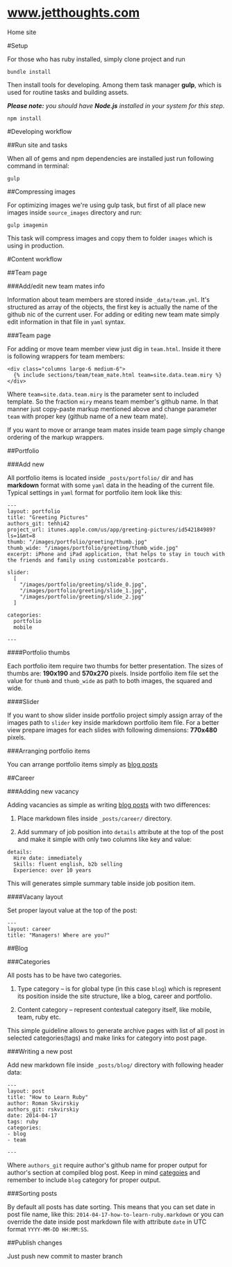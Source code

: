 www.jetthoughts.com
=====================

Home site

#Setup

For those who has ruby installed, simply clone project and run

```
bundle install
```

Then install tools for developing. Among them task manager **gulp**, which is used for routine tasks and building assets.

*__Please note:__ you should have __Node.js__ installed in your system for this step*.

```
npm install
```

#Developing workflow

##Run site and tasks

When all of gems and npm dependencies are installed just run following command in terminal:

```
gulp
```

##Compressing images

For optimizing images we're using gulp task, but first of all place new images inside `source_images` directory and run:

```
gulp imagemin
```

This task will compress images and copy them to folder `images` which is using in production.

#Content workflow

##Team page

###Add/edit new team mates info

Information about team members are stored inside `_data/team.yml`. It's structured as array of the objects, the first key is actually the name of the github nic of the current user.
For adding or editing new team mate simply edit information in that file in `yaml` syntax.

###Team page

For adding or move team member view just dig in `team.html`. Inside it there is following wrappers for team members:

```
<div class="columns large-6 medium-6">
  {% include sections/team/team_mate.html team=site.data.team.miry %}
</div>
```

Where `team=site.data.team.miry` is the parameter sent to included template. So the fraction `miry` means team member's github name.
In that manner just copy-paste markup mentioned above and change parameter `team` with proper key (github name of a new team mate).

If you want to move or arrange team mates inside team page simply change ordering of the markup wrappers.

##Portfolio

###Add new

All portfolio items is located inside `_posts/portfolio/` dir and has __markdown__ format with some `yaml` data in the heading of the current file. Typical settings in `yaml` format for portfolio item look like this:

```
---
layout: portfolio
title: "Greeting Pictures"
authors_git: tehhi42
project_url: itunes.apple.com/us/app/greeting-pictures/id542184989?ls=1&mt=8
thumb: "/images/portfolio/greeting/thumb.jpg"
thumb_wide: "/images/portfolio/greeting/thumb_wide.jpg"
excerpt: iPhone and iPad application, that helps to stay in touch with the friends and family using customizable postcards.

slider:
  [
    "/images/portfolio/greeting/slide_0.jpg",
    "/images/portfolio/greeting/slide_1.jpg",
    "/images/portfolio/greeting/slide_2.jpg"
  ]

categories:
  portfolio
  mobile

---
```

####Portfolio thumbs

Each portfolio item require two thumbs for better presentation. The sizes of thumbs are: __190x190__ and __570x270__ pixels.
Inside portfolio item file set the value for `thumb` and `thumb_wide` as path to both images, the squared and wide.

####Slider

If you want to show slider inside portfolio project simply assign array of the images path to `slider` key inside markdown portfolio item file.
For a better view prepare images for each slides with following dimensions: __770x480__ pixels.

###Arranging portfolio items

You can arrange portfolio items simply as [blog posts](#sorting-posts)

##Career

###Adding new vacancy

Adding vacancies as simple as writing [blog posts](#writting-a-new-post) with two differences:

  1. Place markdown files inside `_posts/career/` directory.

  2. Add summary of job position into `details` attribute at the top of the post and make it simple with only two columns like key and value:

```
details:
  Hire date: immediately
  Skills: fluent english, b2b selling
  Experience: over 10 years
```
This will generates simple summary table inside job position item.

####Vacany layout

Set proper layout value at the top of the post:

```
---
layout: career
title: "Managers! Where are you?"
```

##Blog

###Categories

All posts has to be have two categories.

  1. Type category – is for global type (in this case `blog`) which is represent its position inside the site structure, like a blog, career and portfolio.

  2. Content category – represent contextual category itself, like mobile, team, ruby etc.

This simple guideline allows to generate archive pages with list of all post in selected categories(tags) and make links for category into post page.

###Writing a new post

Add new markdown file inside `_posts/blog/` directory with following header data:

```
---
layout: post
title: "How to Learn Ruby"
author: Roman Skvirskiy
authors_git: rskvirskiy
date: 2014-04-17
tags: ruby
categories:
- blog
- team

---
```

Where `authors_git` require author's github name for proper output for author's section at compiled blog post.
Keep in mind [categoies](#categories) and remember to include `blog` category for proper output.

###Sorting posts

By default all posts has date sorting. This means that you can set date in post file name, like this: `2014-04-17-how-to-learn-ruby.markdown` or you can override the date inside post markdown file with attribute `date` in UTC format `YYYY-MM-DD HH:MM:SS`.

##Publish changes

Just push new commit to master branch
